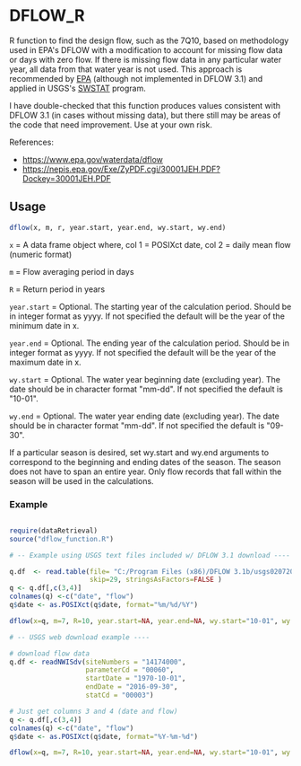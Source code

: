 # DFLOW_R

R function to find the design flow, such as the 7Q10, based on methodology used 
in EPA's DFLOW with a modification to account for missing flow data or days with zero flow. 
If there is missing flow data in any particular water year, all data from that water 
year is not used. This approach is recommended by [EPA][1] (although not implemented in DFLOW 3.1) 
and applied in USGS's [SWSTAT][2] program.

I have double-checked that this function produces values consistent 
with DFLOW 3.1 (in cases without missing data), but there still may be areas 
of the code that need improvement. Use at your own risk.

[1]: https://www.epa.gov/waterdata/technical-support-dflow#xqy
[2]: https://water.usgs.gov/software/SWSTAT/

References:
+ https://www.epa.gov/waterdata/dflow
+ https://nepis.epa.gov/Exe/ZyPDF.cgi/30001JEH.PDF?Dockey=30001JEH.PDF

## Usage

```R
dflow(x, m, r, year.start, year.end, wy.start, wy.end)
```

`x` = A data frame object where,
	col 1 = POSIXct date,
	col 2 = daily mean flow (numeric format)

`m` = Flow averaging period in days

`R` = Return period in years

`year.start` = Optional. The starting year of the calculation period. 
				Should be in integer format as yyyy. If not specified the 
				default will be the year of the minimum date in x.

`year.end` = 	Optional. The ending year of the calculation period. 
				Should be in integer format as yyyy. If not specified the 
				default will be the year of the maximum date in x.

`wy.start` = Optional. The water year beginning date (excluding year). The date 
			 should be in character format "mm-dd". If not specified the default is "10-01".

`wy.end` = Optional. The water year ending date (excluding year). The date should be in 
		   character format "mm-dd". If not specified the default is "09-30".

If a particular season is desired, set wy.start and wy.end arguments to correspond to the beginning and ending dates of the season. The season does not have to span an entire year. Only flow records that fall within the season will be used in the calculations.

### Example

```R

require(dataRetrieval)
source("dflow_function.R")

# -- Example using USGS text files included w/ DFLOW 3.1 download ----

q.df  <- read.table(file= "C:/Program Files (x86)/DFLOW 3.1b/usgs02072000.txt", header = TRUE, sep ="\t", 
                    skip=29, stringsAsFactors=FALSE )
q <- q.df[,c(3,4)]
colnames(q) <-c("date", "flow")
q$date <- as.POSIXct(q$date, format="%m/%d/%Y")

dflow(x=q, m=7, R=10, year.start=NA, year.end=NA, wy.start="10-01", wy.end="09-30")

# -- USGS web download example ----

# download flow data
q.df <- readNWISdv(siteNumbers = "14174000",
                   parameterCd = "00060",
                   startDate = "1970-10-01",
                   endDate = "2016-09-30",
                   statCd = "00003")

# Just get columns 3 and 4 (date and flow)
q <- q.df[,c(3,4)]
colnames(q) <-c("date", "flow")
q$date <- as.POSIXct(q$date, format="%Y-%m-%d")

dflow(x=q, m=7, R=10, year.start=NA, year.end=NA, wy.start="10-01", wy.end="09-30")
```